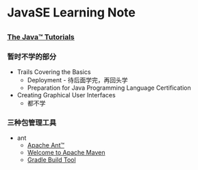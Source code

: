 # JavaSE Learning Note
##
### [The Java™ Tutorials](https://docs.oracle.com/javase/tutorial/)

### 暂时不学的部分
   * Trails Covering the Basics
     + Deployment - 待后面学完，再回头学
     + Preparation for Java Programming Language Certification
   * Creating Graphical User Interfaces
     + 都不学

### 三种包管理工具
   * ant
      + [Apache Ant™](http://ant.apache.org/)<br>
      + [Welcome to Apache Maven](http://maven.apache.org/)<br>
      + [Gradle Build Tool](https://gradle.org/)<br>
